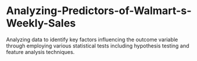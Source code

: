 # Analyzing-Predictors-of-Walmart-s-Weekly-Sales
Analyzing data to identify key factors influencing the outcome variable through employing various statistical tests including hypothesis testing and feature analysis techniques.
